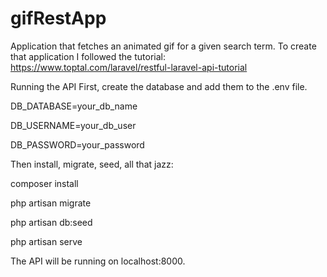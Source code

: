 # gifRestApp
Application that fetches an animated gif for a given search term.
To create that application I followed the tutorial:
https://www.toptal.com/laravel/restful-laravel-api-tutorial

Running the API
First, create the database and add them to the .env file.

DB_DATABASE=your_db_name

DB_USERNAME=your_db_user

DB_PASSWORD=your_password

Then install, migrate, seed, all that jazz:

composer install

php artisan migrate

php artisan db:seed

php artisan serve

The API will be running on localhost:8000.
